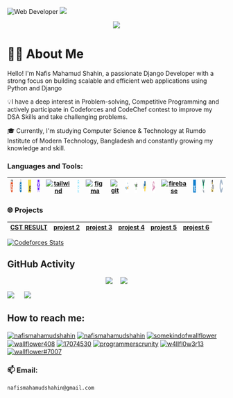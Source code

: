 ![Web Developer](https://i.ibb.co/RNbmvff/nafismahamudshahin.png)
![](https://komarev.com/ghpvc/?username=nafismahamudshahin&color=green)

<p align="center">
<img src="https://readme-typing-svg.herokuapp.com/?font=Righteous&size=40&center=true&vCenter=true&width=500&height=70&duration=4200&lines=Hi+There!+%F0%9F%91%8B;+I%27m+Nafis+Mahamud+Shahin!;Django+Developer"/>
</p>

# 👨‍💻 About Me 

Hello! I'm Nafis Mahamud Shahin, a passionate Django Developer with a strong focus on building scalable and efficient web applications using Python and Django

💡I have a deep interest in Problem-solving, Competitive Programming and actively participate in Codeforces and CodeChef contest to improve my DSA Skills and take challenging problems.

🎓 Currently, I'm studying Computer Science & Technology at Rumdo Institute of Modern Technology, Bangladesh and constantly growing my knowledge and skill.

<!-- Languages and tools  -->
### Languages and Tools:
|<a href="https://www.w3.org/html/" target="_blank"> <img src="https://raw.githubusercontent.com/devicons/devicon/master/icons/html5/html5-original-wordmark.svg" alt="html5"  width="30" height="30"/> </a>|<a href="https://www.w3schools.com/css/" target="_blank"> <img src="https://raw.githubusercontent.com/devicons/devicon/master/icons/css3/css3-original-wordmark.svg" alt="css3" width="30" height="30"/> </a> |<a href="https://developer.mozilla.org/en-US/docs/Web/JavaScript" target="_blank"> <img src="https://raw.githubusercontent.com/devicons/devicon/master/icons/javascript/javascript-original.svg" alt="javascript" width="30" height="30"/> </a>|<a href="https://getbootstrap.com" target="_blank"> <img src="https://raw.githubusercontent.com/devicons/devicon/master/icons/bootstrap/bootstrap-plain-wordmark.svg" alt="bootstrap" width="30" height="30"/> </a>|<a href="https://tailwindcss.com/" target="_blank"> <img src="https://www.vectorlogo.zone/logos/tailwindcss/tailwindcss-icon.svg" alt="tailwind"  width="30" height="30"/> </a> |<a href="https://reactjs.org/" target="_blank"> <img src="https://raw.githubusercontent.com/devicons/devicon/master/icons/react/react-original-wordmark.svg" alt="react"  width="30" height="30"/> </a>|<a href="https://www.figma.com/" target="_blank"> <img src="https://www.vectorlogo.zone/logos/figma/figma-icon.svg" alt="figma"  width="30" height="30"/> </a>  |<a href="https://git-scm.com/" target="_blank"> <img src="https://www.vectorlogo.zone/logos/git-scm/git-scm-icon.svg" alt="git"  width="30" height="30"/> </a>|<a href="https://www.mysql.com/" target="_blank"> <img src="https://raw.githubusercontent.com/devicons/devicon/master/icons/mysql/mysql-original-wordmark.svg" alt="mysql"  width="30" height="30"/> </a> |<a href="https://nodejs.org" target="_blank"> <img src="https://raw.githubusercontent.com/devicons/devicon/master/icons/nodejs/nodejs-original-wordmark.svg" alt="nodejs"  width="30" height="30"/> </a> |<a href="https://www.python.org" target="_blank"> <img src="https://raw.githubusercontent.com/devicons/devicon/master/icons/python/python-original.svg" alt="python"  width="30" height="30"/> </a>|<a href="https://sass-lang.com" target="_blank"> <img src="https://raw.githubusercontent.com/devicons/devicon/master/icons/sass/sass-original.svg" alt="sass"  width="30" height="30"/> </a> |<a href="https://firebase.google.com/" target="_blank" rel="noreferrer"> <img src="https://www.vectorlogo.zone/logos/firebase/firebase-icon.svg" alt="firebase" width="40" height="40"/> </a> |<a href="https://www.typescriptlang.org/" target="_blank"> <img src="https://raw.githubusercontent.com/devicons/devicon/master/icons/typescript/typescript-original.svg" alt="typescript"  width="30" height="30"/> </a>|<a href="https://vuejs.org/" target="_blank"> <img src="https://raw.githubusercontent.com/devicons/devicon/master/icons/vuejs/vuejs-original-wordmark.svg" alt="vuejs"  width="30" height="30"/> </a>|<a href="https://www.linux.org/" target="_blank"> <img src="https://raw.githubusercontent.com/devicons/devicon/master/icons/linux/linux-original.svg" alt="linux" width="30" height="30"/> </a> |<a href="https://www.cprogramming.com/" target="_blank"> <img src="https://raw.githubusercontent.com/devicons/devicon/master/icons/c/c-original.svg" alt="c" width="30" height="30"/> </a>|
|---|---|---|---|---|---|---|---|---|---|---|---|---|---|---|---|---|

<!-- skill icon -->



### 🌐 Projects
| <a target="_blank" href="https://nafismahamudshahin.github.io/bteb-rimt-cst-21-22-result"> CST RESULT <a/> | <a href="https://github.com/yourusername/project2"> projest 2 <a/> | <a href="https://github.com/yourusername/project3"> projest 3 <a/> | <a href="https://github.com/yourusername/project4"> projest 4 <a/> | <a href="https://github.com/yourusername/project5"> projest 5 <a/> | <a href="https://github.com/yourusername/project6"> projest 6 <a/> |
| ------ | ------ | ------ | ------ | ------ | ------
<!-- codeforce stats-->
[![Codeforces Stats](https://codeforces-readme-stats.vercel.app/api/card?username=nafismahamudshahin)](https://codeforces.com/profile/nafismahamudshahin)

<!--GitHub Activity Section-->
## GitHub Activity
<p align="center">
  <img src="https://github-readme-stats.vercel.app/api?username=nafismahamudshahin&show_icons=true&count_private=true&theme=radical" width="48%" />
  <img width="2%">
  <img src="https://github-readme-streak-stats.herokuapp.com/?user=nafismahamudshahin&theme=radical&background=#0f0f0f&ring=1CAAD9&fire=DD2729" width="48%" />
</p>



<p>
  <img src="https://leetcard.jacoblin.cool/nafismahamudshahin?theme=radical&font=FFFFFF" width="48%"/>
  <img width="3%">
  <img src="https://github-readme-stats.vercel.app/api/top-langs/?username=nafismahamudshahin&layout=compact&langs_count=8&theme=radical&bg_color=#0f0f0f&text_color=FFFFFF&hide_border=false" width="35%"/>
</p>


<!-- connect with me section: -->
## How to reach me:
<p align="left">
<a href="https://linkedin.com/in/nafismahamudshahin~" target="blank"><img align="center" src="https://raw.githubusercontent.com/rahuldkjain/github-profile-readme-generator/master/src/images/icons/Social/linked-in-alt.svg" alt="nafismahamudshahin" height="30" width="40" /></a>
<a href="https://fb.com/nafismahamudshahin" target="blank"><img align="center" src="https://raw.githubusercontent.com/rahuldkjain/github-profile-readme-generator/master/src/images/icons/Social/facebook.svg" alt="nafismahamudshahin" height="30" width="40" /></a>
<a href="" target="blank"><img align="center" src="https://raw.githubusercontent.com/rahuldkjain/github-profile-readme-generator/master/src/images/icons/Social/codepen.svg" alt="somekindofwallflower" height="30" width="40" /></a>
<a href="" target="blank"><img align="center" src="https://raw.githubusercontent.com/rahuldkjain/github-profile-readme-generator/master/src/images/icons/Social/twitter.svg" alt="wallflower408" height="30" width="40" /></a>
<a href="" target="blank"><img align="center" src="https://raw.githubusercontent.com/rahuldkjain/github-profile-readme-generator/master/src/images/icons/Social/stack-overflow.svg" alt="17074530" height="30" width="40" /></a>
<a href="" target="blank"><img align="center" src="https://raw.githubusercontent.com/rahuldkjain/github-profile-readme-generator/master/src/images/icons/Social/instagram.svg" alt="programmerscrunity" height="30" width="40" /></a>
<a href="" target="blank"><img align="center" src="https://raw.githubusercontent.com/rahuldkjain/github-profile-readme-generator/master/src/images/icons/Social/hackerrank.svg" alt="w4llfl0w3r13" height="30" width="40" /></a>
<a href="" target="blank"><img align="center" src="https://raw.githubusercontent.com/rahuldkjain/github-profile-readme-generator/master/src/images/icons/Social/discord.svg" alt="wallflower#7007" height="30" width="40" /></a>
</p>


### 📫 Email: 
```sh 
nafismahamudshahin@gmail.com
```
